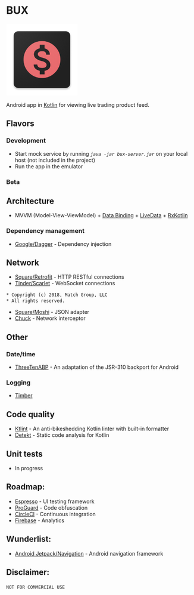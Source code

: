 # BUX
![App icon](https://github.com/eveey/BUX/blob/master/app/src/main/res/mipmap-xxxhdpi/ic_launcher.png)

Android app in [Kotlin](https://kotlinlang.org/) for viewing live trading product feed.

## Flavors

### Development
* Start mock service by running *```java -jar bux-server.jar```* on your local host (not included in the project)
* Run the app in the emulator
### Beta

## Architecture
* MVVM (Model-View-ViewModel) + [Data Binding](https://developer.android.com/topic/libraries/data-binding/) + [LiveData](https://developer.android.com/reference/android/arch/lifecycle/LiveData) + [RxKotlin](https://github.com/ReactiveX/RxKotlin)

### Dependency management
* [Google/Dagger](https://github.com/google/dagger) - Dependency injection

## Network
* [Square/Retrofit](https://github.com/square/retrofit) - HTTP RESTful connections
* [Tinder/Scarlet](https://github.com/Tinder/Scarlet) - WebSocket connections
```
* Copyright (c) 2018, Match Group, LLC 
* All rights reserved.
```
* [Square/Moshi](https://github.com/square/moshi) - JSON adapter
* [Chuck](https://github.com/jgilfelt/chuck) - Network interceptor

## Other
### Date/time
* [ThreeTenABP](https://github.com/JakeWharton/ThreeTenABP) - 
An adaptation of the JSR-310 backport for Android
### Logging
* [Timber](https://github.com/JakeWharton/timber)

## Code quality
* [Ktlint](https://ktlint.github.io/) - An anti-bikeshedding Kotlin linter with built-in formatter
* [Detekt](https://github.com/arturbosch/detekt) - Static code analysis for Kotlin

## Unit tests
* In progress

## Roadmap:
* [Espresso](https://developer.android.com/training/testing/espresso/) - UI testing framework
* [ProGuard](https://www.guardsquare.com/en/products/proguard) - Code obfuscation
* [CircleCI](https://circleci.com/) - Continuous integration
* [Firebase](https://firebase.google.com/) - Analytics

## Wunderlist:
* [Android Jetpack/Navigation](https://developer.android.com/topic/libraries/architecture/navigation/) - Android navigation framework

## Disclaimer:
```NOT FOR COMMERCIAL USE```
